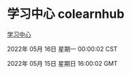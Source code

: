 # 学习中心 colearnhub
[学习中心](http://59.174.24.229:56308/colearnhub/)

2022年 05月 16日 星期一 00:00:02 CST

2022年 05月 15日 星期日 16:00:02 GMT

